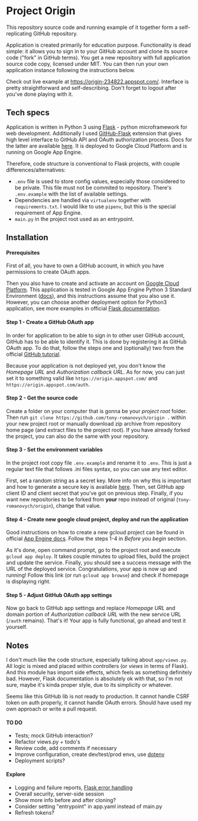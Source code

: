 # Project Origin

This repository source code and running example of it together form a self-replicating GitHub repository.

Application is created primarily for education purpose. Functionality is dead simple: it allows you to sign in
to your GitHub account and clone its source code ("fork" in GitHub terms). You get a new repository with full
application source code copy, licensed under MIT. You can then run your own application instance following the
instructions below.

Check out live example at https://origin-234822.appspot.com/. Interface is pretty straightforward and self-describing.
Don't forget to logout after you've done playing with it.


## Tech specs


Application is written in Python 3 using [Flask](http://flask.pocoo.org/) - python microframework for web development.
Additionally I used [GitHub-Flask](https://github-flask.readthedocs.io/en/latest/) extension that gives
high level interface to GitHub API and OAuth authorization process. Docs for the latter are available
[here](https://developer.github.com/apps/building-oauth-apps/authorizing-oauth-apps/). It is deployed to
Google Cloud Platform and is running on Google App Engine.

Therefore, code structure is conventional to Flask projects, with couple differences/alternatives:
- `.env` file is used to store config values, especially those considered to be private. This file must not be
  commited to repository. There's `.env.example` with the list of available settings.
- Dependencies are handled via `virtualenv` together with `requirements.txt`. I would like to use `pipenv`,
  but this is the special requirement of App Engine.
- `main.py` in the project root used as an entrypoint.


## Installation


#### Prerequisites
First of all, you have to own a GitHub account, in which you have permissions to create OAuth apps.

Then you also have to create and activate an account on [Google Cloud Platform](https://cloud.google.com/).
This application is tested in Google App Engine Python 3 Standard Environment
([docs](https://cloud.google.com/appengine/docs/standard/python3/)),
and this instructions assume that you also use it. However, you can choose another deployment option for Python3
application, see more examples in official [Flask documentation](http://flask.pocoo.org/docs/1.0/deploying/).

#### Step 1 - Create a GitHub OAuth app
In order for application to be able to sign in to other user GitHub account, GitHub has to be able to identify it.
This is done by registering it as GitHub OAuth app. To do that, follow the steps one and (optionally) two from the
official [GitHub tutorial](https://developer.github.com/apps/building-oauth-apps/).

Because your application is not deployed yet, you don't know the _Homepage URL_ and _Authorization callback URL_.
As for now, you can just set it to something valid like `https://origin.appspot.com/` and `https://origin.appspot.com/auth`.

#### Step 2 - Get the source code
Create a folder on your computer that is gonna be your _project root_ folder.
Then run `git clone https://github.com/tony-romanovych/origin .` within your new project root or manually download
zip archive from repository home page (and extract files to the project root). If you have already forked the project,
you can also do the same with your repository.

#### Step 3 - Set the environment variables
In the project root copy file `.env.example` and rename it to `.env`. This is just a regular text file that follows
.ini files syntax, so you can use any text editor.

First, set a random string as a secret key. More info on why this is important and how to generate a secure key is
available [here](http://flask.pocoo.org/docs/1.0/quickstart/#sessions). Then, set GitHub app client ID and client secret
that you've got on previous step. Finally, if you want new repositories to be forked from **your** repo instead of
original (`tony-romanovych/origin`), change that value.

#### Step 4 - Create new google cloud project, deploy and run the application
Good instructions on how to create a new gcloud project can be found in official
[App Engine docs](https://cloud.google.com/appengine/docs/standard/python3/quickstart).
Follow the steps 1-4 in _Before you begin_ section.

As it's done, open command prompt, go to the project root and execute `gcloud app deploy`. It takes couple minutes to
upload files, build the project and update the service. Finally, you should see a success message with the URL of
the deployed service. Congratulations, your app is now up and running! Follow this link (or run `gcloud app browse`)
and check if homepage is displaying right.

#### Step 5 - Adjust GitHub OAuth app settings
Now go back to GitHub app settings and replace _Homepage URL_ and domain portion of _Authorization callback URL_
with the new service URL (`/auth` remains). That's it! Your app is fully functional, go ahead and test it yourself.


## Notes


I don't much like the code structure, especially talking about `app/views.py`. All logic is mixed and placed within
controllers (or *views* in terms of Flask). And this module has import side effects, which feels as something definitely
bad. However, Flask documentation is absolutely ok with that, so I'm not sure, maybe it's kinda proper style, due to
its simplicity or whatever.

Seems like this GitHub lib is not ready to production. It cannot handle CSRF token on auth properly, it cannot handle
OAuth errors. Should have used my own approach or write a pull request.

#### TO DO
- Tests; mock GitHub interaction?
- Refactor views.py + todo's
- Review code, add comments if necessary
- Improve configuration, create dev/test/prod envs,
  use [dotenv](http://flask.pocoo.org/docs/1.0/cli/#environment-variables-from-dotenv)
- Deployment scripts?

#### Explore
- Logging and failure reports, [Flask error handling](http://flask.pocoo.org/docs/1.0/errorhandling/)
- Overall security, server-side session
- Show more info before and after cloning?
- Consider setting "entrypoint" in app.yaml instead of main.py
- Refresh tokens?
